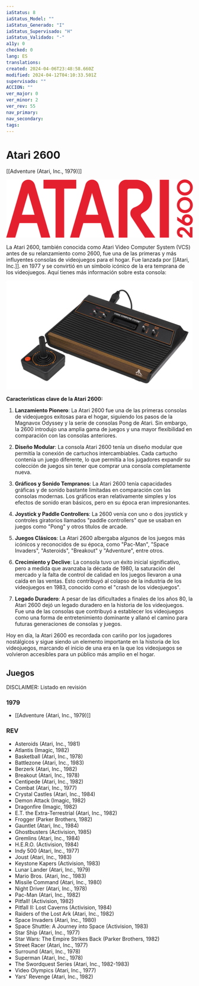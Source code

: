 ```yaml
---
iaStatus: 8
iaStatus_Model: ""
iaStatus_Generado: "I"
iaStatus_Supervisado: "H"
iaStatus_Validado: "-"
a11y: 0
checked: 0
lang: ES
translations: 
created: 2024-04-06T23:48:58.660Z
modified: 2024-04-12T04:10:33.501Z
supervisado: ""
ACCION: ""
ver_major: 0
ver_minor: 2
ver_rev: 55
nav_primary: 
nav_secondary: 
tags:
---
```

# Atari 2600

[[Adventure (Atari, Inc., 1979)]]

![Logo Atari 2600 - Image from Wikipedia](PublicBrain/_resources/Atari%202600/fce189396d6ff3b6222811e7e0369047_MD5.svg)


La Atari 2600, también conocida como Atari Video Computer System (VCS) antes de su relanzamiento como 2600, fue una de las primeras y más influyentes consolas de videojuegos para el hogar. Fue lanzada por [[Atari, Inc.]]. en 1977 y se convirtió en un símbolo icónico de la era temprana de los videojuegos. Aquí tienes más información sobre esta consola:

![Atari 2600 - Image from Wikipedia](PublicBrain/_resources/Atari%202600/4165e626c153fbc55a535412940eb6bb_MD5.jpg)

**Características clave de la Atari 2600:**

1. **Lanzamiento Pionero**: La Atari 2600 fue una de las primeras consolas de videojuegos exitosas para el hogar, siguiendo los pasos de la Magnavox Odyssey y la serie de consolas Pong de Atari. Sin embargo, la 2600 introdujo una amplia gama de juegos y una mayor flexibilidad en comparación con las consolas anteriores.
    
2. **Diseño Modular**: La consola Atari 2600 tenía un diseño modular que permitía la conexión de cartuchos intercambiables. Cada cartucho contenía un juego diferente, lo que permitía a los jugadores expandir su colección de juegos sin tener que comprar una consola completamente nueva.
    
3. **Gráficos y Sonido Tempranos**: La Atari 2600 tenía capacidades gráficas y de sonido bastante limitadas en comparación con las consolas modernas. Los gráficos eran relativamente simples y los efectos de sonido eran básicos, pero en su época eran impresionantes.
    
4. **Joystick y Paddle Controllers**: La 2600 venía con uno o dos joystick y controles giratorios llamados "paddle controllers" que se usaban en juegos como "Pong" y otros títulos de arcade.
    
5. **Juegos Clásicos**: La Atari 2600 albergaba algunos de los juegos más icónicos y reconocidos de su época, como "Pac-Man", "Space Invaders", "Asteroids", "Breakout" y "Adventure", entre otros.
    
6. **Crecimiento y Declive**: La consola tuvo un éxito inicial significativo, pero a medida que avanzaba la década de 1980, la saturación del mercado y la falta de control de calidad en los juegos llevaron a una caída en las ventas. Esto contribuyó al colapso de la industria de los videojuegos en 1983, conocido como el "crash de los videojuegos".
    
7. **Legado Duradero**: A pesar de las dificultades a finales de los años 80, la Atari 2600 dejó un legado duradero en la historia de los videojuegos. Fue una de las consolas que contribuyó a establecer los videojuegos como una forma de entretenimiento dominante y allanó el camino para futuras generaciones de consolas y juegos.
    

Hoy en día, la Atari 2600 es recordada con cariño por los jugadores nostálgicos y sigue siendo un elemento importante en la historia de los videojuegos, marcando el inicio de una era en la que los videojuegos se volvieron accesibles para un público más amplio en el hogar.

## Juegos

DISCLAIMER: Listado en revisión



### 1979

- [[Adventure (Atari, Inc., 1979)]]

### REV

- Asteroids (Atari, Inc., 1981)
- Atlantis (Imagic, 1982)
- Basketball (Atari, Inc., 1978)
- Battlezone (Atari, Inc., 1983)
- Berzerk (Atari, Inc., 1982)
- Breakout (Atari, Inc., 1978)
- Centipede (Atari, Inc., 1982)
- Combat (Atari, Inc., 1977)
- Crystal Castles (Atari, Inc., 1984)
- Demon Attack (Imagic, 1982)
- Dragonfire (Imagic, 1982)
- E.T. the Extra-Terrestrial (Atari, Inc., 1982)
- Frogger (Parker Brothers, 1982)
- Gauntlet (Atari, Inc., 1984)
- Ghostbusters (Activision, 1985)
- Gremlins (Atari, Inc., 1984)
- H.E.R.O. (Activision, 1984)
- Indy 500 (Atari, Inc., 1977)
- Joust (Atari, Inc., 1983)
- Keystone Kapers (Activision, 1983)
- Lunar Lander (Atari, Inc., 1979)
- Mario Bros. (Atari, Inc., 1983)
- Missile Command (Atari, Inc., 1980)
- Night Driver (Atari, Inc., 1978)
- Pac-Man (Atari, Inc., 1982)
- Pitfall! (Activision, 1982)
- Pitfall II: Lost Caverns (Activision, 1984)
- Raiders of the Lost Ark (Atari, Inc., 1982)
- Space Invaders (Atari, Inc., 1980)
- Space Shuttle: A Journey into Space (Activision, 1983)
- Star Ship (Atari, Inc., 1977)
- Star Wars: The Empire Strikes Back (Parker Brothers, 1982)
- Street Racer (Atari, Inc., 1977)
- Surround (Atari, Inc., 1978)
- Superman (Atari, Inc., 1978)
- The Swordquest Series (Atari, Inc., 1982-1983)
- Video Olympics (Atari, Inc., 1977)
- Yars' Revenge (Atari, Inc., 1982)
